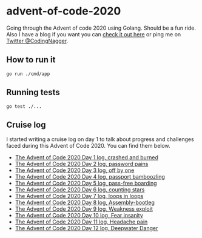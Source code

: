 # advent-of-code-2020

Going through the Advent of code 2020 using Golang. Should be a fun ride. Also I have a blog if you want you can [check it out here](https://www.codingnagger.com/) or ping me on [Twitter @CodingNagger](https://twitter.com/CodingNagger).

## How to run it

```
go run ./cmd/app
```

## Running tests

```
go test ./...
```

## Cruise log

I started writing a cruise log on day 1 to talk about progress and challenges faced during this Advent of Code 2020. You can find them below.

- [The Advent of Code 2020 Day 1 log, crashed and burned](https://www.codingnagger.com/2020/12/01/the-advent-of-code-2020-day-1-log-crashed-and-burned/)
- [The Advent of Code 2020 Day 2 log, password pains](https://www.codingnagger.com/2020/12/02/the-advent-of-code-2020-day-2-log-password-pains/)
- [The Advent of Code 2020 Day 3 log, off by one](https://www.codingnagger.com/2020/12/03/the-advent-of-code-2020-day-3-log-off-by-one/)
- [The Advent of Code 2020 Day 4 log, passport bamboozling](https://www.codingnagger.com/2020/12/04/the-advent-of-code-2020-day-4-log-passport-bamboozling/)
- [The Advent of Code 2020 Day 5 log, pass-free boarding](https://www.codingnagger.com/2020/12/05/the-advent-of-code-2020-day-5-log-pass-free-boarding/)
- [The Advent of Code 2020 Day 6 log, counting stars](https://www.codingnagger.com/2020/12/06/the-advent-of-code-2020-day-6-log-counting-stars/)
- [The Advent of Code 2020 Day 7 log, loops in loops](https://www.codingnagger.com/2020/12/07/the-advent-of-code-2020-day-7-log-loops-in-loops/)
- [The Advent of Code 2020 Day 8 log, Assembly-bootleg](https://www.codingnagger.com/2020/12/08/the-advent-of-code-2020-day-8-log-assembly-bootleg/)
- [The Advent of Code 2020 Day 9 log, Weakness exploit](https://www.codingnagger.com/2020/12/09/the-advent-of-code-2020-day-9-log-weakness-exploit/)
- [The Advent of Code 2020 Day 10 log, Fear insanity](https://www.codingnagger.com/2020/12/10/the-advent-of-code-2020-day-10-log-fear-insanity/)
- [The Advent of Code 2020 Day 11 log, Headache pain](https://www.codingnagger.com/2020/12/11/the-advent-of-code-2020-day-11-log-headache-pain/)
- [The Advent of Code 2020 Day 12 log, Deepwater Danger](https://www.codingnagger.com/2020/12/12/the-advent-of-code-2020-day-12-log-deepwater-danger/)
